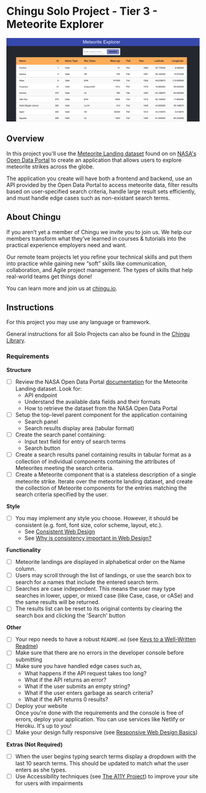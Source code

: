 # Chingu Solo Project - Tier 3 - Meteorite Explorer

![Meteorite Explorer Screenshot](./assets/meteorite-explorer-screenshot.png)

## Overview
In this project you'll use the 
[Meteorite Landing dataset](https://data.nasa.gov/Space-Science/Meteorite-Landings/gh4g-9sfh)
found on on [NASA's Open Data Portal](https://nasa.github.io/data-nasa-gov-frontpage/) 
to create an application that allows users to explore meteorite strikes across 
the globe.

The application you create will have both a frontend and backend, use
an API provided by the Open Data Portal to access meteorite data, filter
results based on user-specified search criteria, handle large result sets
efficiently, and must handle edge cases such as non-existant search terms. 

## About Chingu

If you aren’t yet a member of Chingu we invite you to join us. We help our 
members transform what they’ve learned in courses & tutorials into the 
practical experience employers need and want.

Our remote team projects let you refine your technical skills and put them 
into practice while gaining new “soft” skills like communication, 
collaboration, and Agile project management. The types of skills that 
help real-world teams get things done!

You can learn more and join us at [chingu.io](https://chingu.io).

## Instructions

For this project you may use any language or framework.

General instructions for all Solo Projects can also be found in the [Chingu
Library](https://voyage.docs.chingu.io/prework/howwork).

### Requirements

**Structure**
- [ ] Review the NASA Open Data Portal 
[documentation](https://nasa.github.io/data-nasa-gov-frontpage/) for the 
Meteorite Landing dataset. Look for:
  - API endpoint
  - Understand the available data fields and their formats
  - How to retrieve the dataset from the NASA Open Data Portal
- [ ] Setup the top-level parent component for the application containing
  - Search panel
  - Search results display area (tabular format)
- [ ] Create the search panel containing:
  - Input text field for entry of search terms
  - Search button
- [ ] Create a search results panel containing results in tabular format as a 
collection of individual components containing the attributes of Meteorites 
meeting the search criteria.
- [ ] Create a Meteorite component that is a stateless description of a single 
meteorite strike. Iterate over the meteorite landing dataset, and create the 
collection of Meteorite components for the entries matching the search criteria 
specified by the user.

**Style**
- [ ] You may implement any style you choose. However, it should be consistent 
(e.g. font, font size, color scheme, layout, etc.).
  - See [Consistent Web Design](https://1stwebdesigner.com/consistent-web-design/)
  - See [Why is consistency important in Web Design?](https://laceytechsolutions.co.uk/blog/importance-of-consistency-in-web-design/)

**Functionality**
- [ ] Meteorite landings are displayed in alphabetical order on the Name column.
- [ ] Users may scroll through the list of landings, or use the search box to 
search for a names that include the entered search term.
- [ ] Searches are case independent. This means the user may type searches in 
lower, upper, or mixed case (like Case, case, or cASe) and the same results 
will be returned.
- [ ] The results list can be reset to its original contents by clearing the 
search box and clicking the 'Search' button

**Other**
- [ ] Your repo needs to have a robust `README.md` (see
[Keys to a Well-Written Readme](https://medium.com/chingu/keys-to-a-well-written-readme-55c53d34fe6d))
- [ ] Make sure that there are no errors in the developer console before 
submitting
- [ ] Make sure you have handled edge cases such as,
  - What happens if the API request takes too long?
  - What if the API returns an error?
  - What if the user submits an empty string?
  - What if the user enters garbage as search criteria?
  - What if the API returns 0 results?
- [ ] Deploy your website <br/>
      Once you're done with the requirements and the console is free of 
      errors, deploy your application. You can use services like 
      Netlify or Heroku. It's up to you! 
- [ ] Make your design fully responsive (see 
[Responsive Web Design Basics](https://developers.google.com/web/fundamentals/design-and-ux/responsive))

**Extras (Not Required)**
- [ ] When the user begins typing search terms display a dropdown with the 
last 10 search terms. This should be updated to match what the user enters
as she types.
- [ ] Use Accessibility techniques (see 
[The A11Y Project](https://a11yproject.com/)) to improve your site for users 
with impairments 
